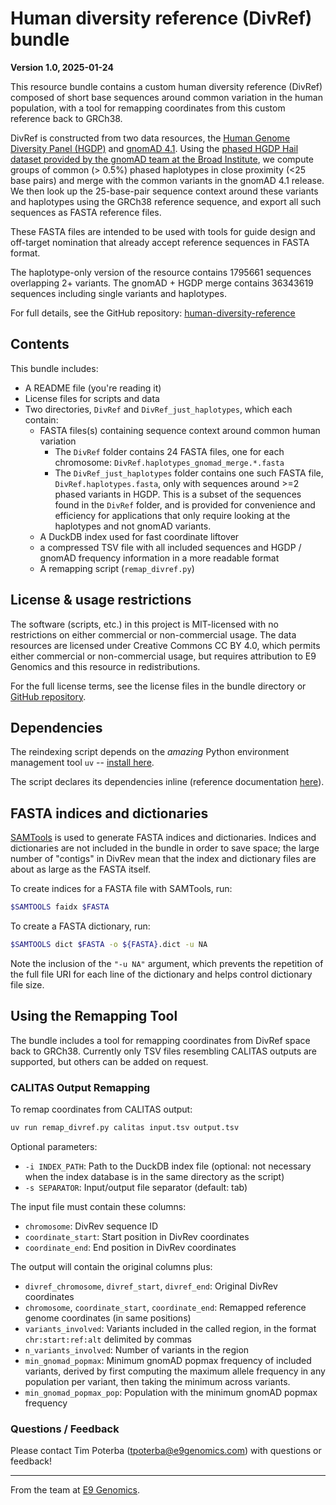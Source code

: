 # Human diversity reference (DivRef) bundle

**Version 1.0, 2025-01-24**

This resource bundle contains a custom human diversity reference (DivRef) composed of short base sequences around common variation in the
human population, with a tool for remapping coordinates from this custom reference back to GRCh38.

DivRef is constructed from two data resources, the 
[Human Genome Diversity Panel (HGDP)](https://www.internationalgenome.org/data) and [gnomAD 4.1](https://gnomad.broadinstitute.org/news/2024-04-gnomad-v4-1/).
Using the [phased HGDP Hail dataset provided by the gnomAD team at the Broad Institute](https://gnomad.broadinstitute.org/downloads), we compute groups of common (> 0.5%) phased haplotypes in close 
proximity (<25 base pairs) and merge with the common variants in the gnomAD 4.1 release. 
We then look up the 25-base-pair sequence context around these variants and haplotypes using the GRCh38 reference
sequence, and export all such sequences as FASTA reference files.

These FASTA files are intended to be used with tools for guide design and off-target nomination that already accept
reference sequences in FASTA format.

The haplotype-only version of the resource contains 1795661 sequences overlapping 2+ variants.
The gnomAD + HGDP merge contains 36343619 sequences including single variants and haplotypes.

For full details, see the GitHub repository: [human-diversity-reference](https://github.com/e9genomics/human-diversity-reference)

## Contents

This bundle includes:

- A README file (you're reading it)
- License files for scripts and data
- Two directories, `DivRef` and `DivRef_just_haplotypes`, which each contain:
  - FASTA files(s) containing sequence context around common human variation
    - The `DivRef` folder contains 24 FASTA files, one for each chromosome: `DivRef.haplotypes_gnomad_merge.*.fasta`
    - The `DivRef_just_haplotypes` folder contains one such FASTA file, `DivRef.haplotypes.fasta`, only with sequences 
      around >=2 phased variants in HGDP. This is a subset of the sequences found in the `DivRef` folder, and is
      provided for convenience and efficiency for applications that only require looking at the haplotypes and not
      gnomAD variants.
  - A DuckDB index used for fast coordinate liftover
  - a compressed TSV file with all included sequences and HGDP / gnomAD frequency information in a more readable format
  - A remapping script (`remap_divref.py`)

## License & usage restrictions

The software (scripts, etc.) in this project is MIT-licensed with no restrictions on either commercial or non-commercial usage.
The data resources are licensed under Creative Commons CC BY 4.0, which permits either commercial or non-commercial usage, but requires attribution to E9 Genomics and this resource in redistributions.

For the full license terms, see the license files in the bundle directory or [GitHub repository](https://github.com/e9genomics/human-diversity-reference).

## Dependencies

The reindexing script depends on the *amazing* Python environment management tool `uv`  -- [install here](https://docs.astral.sh/uv/).

The script declares its dependencies inline (reference documentation [here](https://docs.astral.sh/uv/guides/scripts/#declaring-script-dependencies)).

## FASTA indices and dictionaries

[SAMTools](https://www.htslib.org/download/) is used to generate FASTA indices and dictionaries. Indices and dictionaries
are not included in the bundle in order to save space; the large number of "contigs" in DivRev mean that
the index and dictionary files are about as large as the FASTA itself.

To create indices for a FASTA file with SAMTools, run:
```bash
$SAMTOOLS faidx $FASTA
```

To create a FASTA dictionary, run:
```bash
$SAMTOOLS dict $FASTA -o ${FASTA}.dict -u NA
```

Note the inclusion of the `"-u NA"` argument, which prevents the repetition of the full file URI for each line of the
dictionary and helps control dictionary file size.

## Using the Remapping Tool

The bundle includes a tool for remapping coordinates from DivRef space back to GRCh38. Currently only TSV files resembling
CALITAS outputs are supported, but others can be added on request.

### CALITAS Output Remapping

To remap coordinates from CALITAS output:

```bash
uv run remap_divref.py calitas input.tsv output.tsv
```

Optional parameters:

- `-i INDEX_PATH`: Path to the DuckDB index file (optional: not necessary when the index database is in the same directory as the script)
- `-s SEPARATOR`: Input/output file separator (default: tab)

The input file must contain these columns:

- `chromosome`: DivRev sequence ID
- `coordinate_start`: Start position in DivRev coordinates
- `coordinate_end`: End position in DivRev coordinates

The output will contain the original columns plus:

- `divref_chromosome`, `divref_start`, `divref_end`: Original DivRev coordinates
- `chromosome`, `coordinate_start`, `coordinate_end`: Remapped reference genome coordinates (in same positions)
- `variants_involved`: Variants included in the called region, in the format `chr:start:ref:alt` delimited by commas
- `n_variants_involved`: Number of variants in the region
- `min_gnomad_popmax`: Minimum gnomAD popmax frequency of included variants, derived by first computing the maximum
  allele frequency in any population per variant, then taking the minimum across variants.
- `min_gnomad_popmax_pop`: Population with the minimum gnomAD popmax frequency


### Questions / Feedback

Please contact Tim Poterba (tpoterba@e9genomics.com) with questions or feedback!

---

From the team at [E9 Genomics](https://e9genomics.com/).
